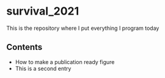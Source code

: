 # survival_2021
This is the repository where I put everything I program today

## Contents

* How to make a publication ready figure
* This is a second entry